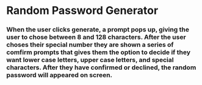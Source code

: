 # Random Password Generator

### When the user clicks generate, a prompt pops up, giving the user to chose between 8 and 128 characters. After the user choses their special number they are shown a series of comfirm prompts that gives them the option to decide if they want lower case letters, upper case letters, and special characters. After they have confirmed or declined, the random password will appeared on screen.

